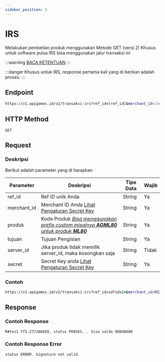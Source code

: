 ```yaml
---
sidebar_position: 3
---
```


# IRS

Melakukan pembelian produk menggunakan Metode GET (versi 2) Khusus untuk software pulsa IRS bisa menggunakan jalur transaksi ini

:::warning
[BACA KETENTUAN](/docs/v2/pendahuluan)
:::

:::danger
Khusus untuk IRS, response pertama kali yang di berikan adalah proses.
:::

## Endpoint

```bash
https://v1.apigames.id/v2/transaksi-irs?ref_id=[ref_id]&merchant_id=[merchant_id]&produk=[kode_produk]&tujuan=[tujuan]&secret=[secret]&server_id=
```

## HTTP Method

```
GET
```

## Request

### Deskripsi

Berikut adalah parameter yang di harapkan


| Parameter   | Deskripsi                                                                                        | Tipe Data | Wajib |
| ----------- | ------------------------------------------------------------------------------------------------ | --------- | ----- |
| ref_id      | Ref ID unik Anda                                                                                 | String    | Ya    |
| merchant_id | Merchant ID Anda [Lihat Pengaturan Secret Key](https://member.apigames.id/pengaturan/secret-key) | String    | Ya    |
| produk      | Kode Produk [_Bisa menggunakan prefix custom misalnya **AGML80** untuk produk **ML80**_](#)      | String    | Ya    |
| tujuan      | Tujuan Pengisian                                                                                 | String    | Ya    |
| server_id      | Jika produk tidak memilik server_id, maka kosongkan saja                                                                                 | String    | Tidak    |
| secret   | Secret Key anda [Lihat Pengaturan Secret Key](https://member.apigames.id/pengaturan/secret-key)      | String    | Ya    |
### Contoh

```bash
https://v1.apigames.id/v2/transaksi-irs?ref_id=sdfsdx2x&merchant_id=M220718CYXXXXX3KFF&produk=ff5&tujuan=2772860208223211111&secret=30d19bbcd6c9784c020b135c818e8291c00e1a3d12e143c7bb924492c1e57cfb&server_id=
```

## Response

### Contoh Response

```bash
R#tes1 ff5.277286020, status PROSES. . Sisa saldo 99048600
```

### Contoh Response Error

```bash
status ERROR. Signature not valid
```


